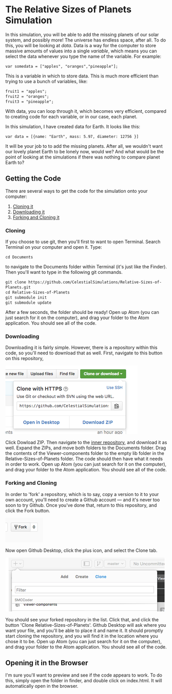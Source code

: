 # The Relative Sizes of Planets Simulation

In this simulation, you will be able to add the missing planets of our solar system, and possibly
more! The universe has endless space, after all. To do this, you will be looking at *data*. Data is
a way for the computer to store massive amounts of values into a single *variable*, which means you
can select the data whenever you type the name of the variable. For example:

```
var somedata = ["apples", "oranges","pineapple"];
```
This is a variable in which to store data. This is much more efficient than trying to use a bunch of variables,
like:

```
fruit1 = "apples";
fruit2 = "oranges";
fruit3 = "pineapple";
```
With data, you can loop through it, which becomes very efficient, compared to creating code for each variable, or in our case, each planet.

In this simulation, I have created data for Earth. It looks like this:
```
var data = [{name: "Earth", mass: 5.97, diameter: 12756 }]
```
It will be your job to to add the missing planets. After all, we wouldn't want our lovely planet Earth to be
lonely now, would we? And what would be the point of looking at the simulations if there was nothing to compare planet Earth to?

## Getting the Code

There are several ways to get the code for the simulation onto your computer:

1. [Cloning it](#cloning)
2. [Downloading it](#downloading)
3. [Forking and Cloning it](#forking-and-cloning)

### Cloning

If you choose to use git, then you'll first to want to open Terminal. Search Terminal on your computer
and open it. Type:

```
cd Documents
```
to navigate to the Documents folder within Terminal (it's just like the Finder). Then you'll want to
type in the following git commands.

```
git clone https://github.com/CelestialSimulations/Relative-Sizes-of-Planets.git
cd Relative-Sizes-of-Planets
git submodule init
git submodule update
```
After a few seconds, the folder should be ready! Open up Atom (you can just search for it on the computer),
and drag your folder to the Atom application. You should see all of the code.

### Downloading

Downloading it is fairly simple. However, there is a repository within this code, so you'll need to download
that as well. First, navigate to this button on this repository,

![alt download](downloadbtn.png "download")

Click Dowload ZIP. Then navigate to the [inner repository](https://github.com/harmslab/Viewer-components), and download it as well. Expand the ZIPs, and move both folders to the Documents folder. Drag the contents of the
Viewer-components folder to the empty lib folder in the Relative-Sizes-of-Planets folder. The code should then
have what it needs in order to work. Open up Atom (you can just search for it on the computer),
and drag your folder to the Atom application. You should see all of the code.

### Forking and Cloning

In order to 'fork' a repository, which is to say, copy a version to it to your own account, you'll need to
create a Github account — and it's never too soon to try Github. Once you've done that, return to this repository, and click the Fork button.

![alt fork](fork.png "fork")

Now open Github Desktop, click the plus icon, and select the Clone tab.

![alt clone](clone.png "clone")

You should see your forked repository in the list. Click that, and click the button 'Clone Relative-Sizes-of-Planets'. Github Desktop will ask where you want your file, and you'll be able to
place it and name it. It should promptly start cloning the repository, and you will find it in the
location where you chose it to be. Open up Atom (you can just search for it on the computer),
and drag your folder to the Atom application. You should see all of the code.

## Opening it in the Browser

I'm sure you'll want to preview and see if the code appears to work. To do this, simply open the folder
in finder, and double click on index.html. It will automatically open in the browser.
